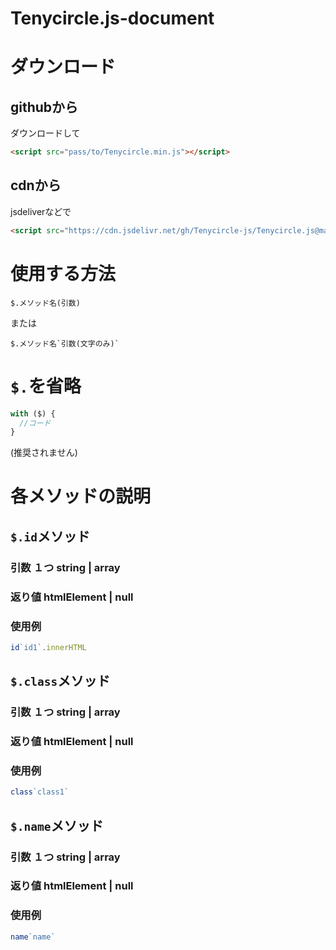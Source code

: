 # Tenycircle.js-document
# ダウンロード
## githubから
ダウンロードして
```html
<script src="pass/to/Tenycircle.min.js"></script>
```
## cdnから
jsdeliverなどで
```html
<script src="https://cdn.jsdelivr.net/gh/Tenycircle-js/Tenycircle.js@main/TenyCircle.min.js"></script>
```
# 使用する方法
`$.メソッド名(引数)`

または

``` $.メソッド名`引数(文字のみ)` ```
# `$.`を省略
```javascript
with ($) {
  //コード
}
```
(推奨されません)
# 各メソッドの説明
## `$.id`メソッド
### 引数 １つ string | array
### 返り値 htmlElement | null
### 使用例
```javascript
id`id1`.innerHTML
```
## `$.class`メソッド
### 引数 １つ string | array
### 返り値 htmlElement | null
### 使用例
```javascript
class`class1`
```
## `$.name`メソッド
### 引数 １つ string | array
### 返り値 htmlElement | null
### 使用例
```javascript
name`name`
```
